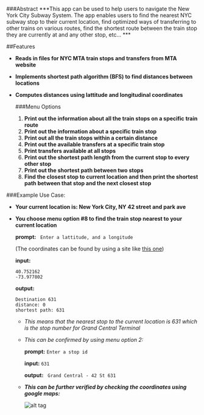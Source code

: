 ###Abstract 
***This app can be used to help users to navigate the New York City Subway System. The app enables users to find the nearest NYC subway stop to their current location, find optimized ways of transferring to other trains on various routes, find the shortest route between the train stop they are currently at and any other stop, etc... ***

##Features
* **Reads in files for NYC MTA train stops and transfers from MTA website** 
* **Implements shortest path algorithm (BFS) to find distances between locations**
* **Computes distances using lattitude and longitudinal coordinates**

  ###Menu Options
  1. **Print out the information about all the train stops on a specific train route**
  2. **Print out the information about a specific train stop**
  3. **Print out all the train stops within a certain distance**
  4. **Print out the available transfers at a specific train stop**
  5. **Print transfers available at all stops**
  6. **Print out the shortest path length from the current stop to every other stop**
  7. **Print out the shortest path between two stops**
  8. **Find the closest stop to current location and then print the shortest path between that stop and the next closest stop**

###Example Use Case:
* **Your current location is: New York City, NY 42 street and park ave**
* **You choose menu option #8 to find the train stop nearest to your current location**

  **prompt:**   ``` Enter a lattitude, and a longitude```
  
  (The coordinates can be found by using a site like [this one](http://www.latlong.net/))
  
       
  **input:**
  <pre><code>40.752162
  -73.977802
  </code></pre>
                 
  **output:**   
  <pre><code>Destination 631
  distance: 0
  shortest path: 631
  </code></pre>
 
  * *This means that the nearest stop to the current location is 631 which is the stop number for Grand Central Terminal*

  * *This can be confirmed by using menu option 2:*
  
    **prompt:** ```Enter a stop id```
    
    **input:** ```631```
    
    **output:** ``` Grand Central - 42 St 631```
    
  * ***This can be further verified by checking the coordinates using google maps:***
  
    ![alt tag](https://cloud.githubusercontent.com/assets/8988459/9702200/556d2f34-5421-11e5-887e-bb289dd97a38.png)
    
  
